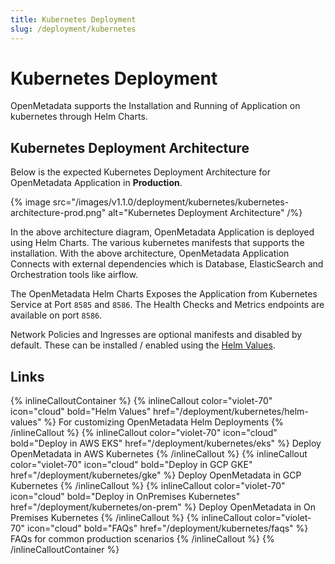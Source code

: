 ```yaml
---
title: Kubernetes Deployment
slug: /deployment/kubernetes
---
```


# Kubernetes Deployment

OpenMetadata supports the Installation and Running of Application on kubernetes through Helm Charts.

## Kubernetes Deployment Architecture

Below is the expected Kubernetes Deployment Architecture for OpenMetadata Application in **Production**.

{% image src="/images/v1.1.0/deployment/kubernetes/kubernetes-architecture-prod.png" alt="Kubernetes Deployment Architecture" /%}

In the above architecture diagram, OpenMetadata Application is deployed using Helm Charts. The various kubernetes manifests that supports the installation. With the above architecture, OpenMetadata Application Connects with external dependencies which is Database, ElasticSearch and Orchestration tools like airflow.

The OpenMetadata Helm Charts Exposes the Application from Kubernetes Service at Port `8585` and `8586`. The Health Checks and Metrics endpoints are available on port `8586`.

Network Policies and Ingresses are optional manifests and disabled by default. These can be installed / enabled using the [Helm Values](/deployment/kubernetes/helm-values).

## Links

{% inlineCalloutContainer %}
  {% inlineCallout
    color="violet-70"
    icon="cloud"
    bold="Helm Values"
    href="/deployment/kubernetes/helm-values" %}
    For customizing OpenMetadata Helm Deployments
  {% /inlineCallout %}
  {% inlineCallout
    color="violet-70"
    icon="cloud"
    bold="Deploy in AWS EKS"
    href="/deployment/kubernetes/eks" %}
    Deploy OpenMetadata in AWS Kubernetes
  {% /inlineCallout %}
  {% inlineCallout
    color="violet-70"
    icon="cloud"
    bold="Deploy in GCP GKE"
    href="/deployment/kubernetes/gke" %}
    Deploy OpenMetadata in GCP Kubernetes
  {% /inlineCallout %}
  {% inlineCallout
    color="violet-70"
    icon="cloud"
    bold="Deploy in OnPremises Kubernetes"
    href="/deployment/kubernetes/on-prem" %}
    Deploy OpenMetadata in On Premises Kubernetes
  {% /inlineCallout %}
  {% inlineCallout
    color="violet-70"
    icon="cloud"
    bold="FAQs"
    href="/deployment/kubernetes/faqs" %}
    FAQs for common production scenarios
  {% /inlineCallout %}
{% /inlineCalloutContainer %}
